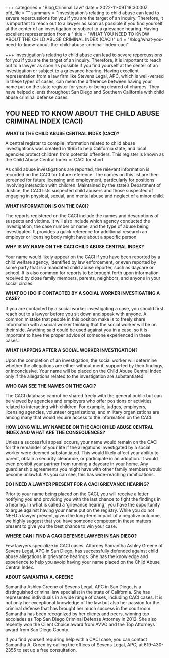 +++
categories = "Blog,Criminal Law"
date = 2022-11-09T18:30:00Z
pfd_file = ""
summary = "Investigation’s relating to child abuse can lead to severe repercussions for you if you are the target of an inquiry. Therefore, it is important to reach out to a lawyer as soon as possible if you find yourself at the center of an investigation or subject to a grievance hearing. Having excellent representation from a "
title = "WHAT YOU NEED TO KNOW ABOUT THE CHILD ABUSE CRIMINAL INDEX (CACI)"
url = "/blog/what-you-need-to-know-about-the-child-abuse-criminal-index-caci"

+++
Investigation’s relating to child abuse can lead to severe repercussions for you if you are the target of an inquiry. Therefore, it is important to reach out to a lawyer as soon as possible if you find yourself at the center of an investigation or subject to a grievance hearing. Having excellent representation from a law firm like Stevens Legal, APC, which is well-versed in these types of cases, can mean the difference between having your name put on the state register for years or being cleared of charges. They have helped clients throughout San Diego and Southern California with child abuse criminal defense cases.

## YOU NEED TO KNOW ABOUT THE CHILD ABUSE CRIMINAL INDEX (CACI)

**WHAT IS THE CHILD ABUSE CENTRAL INDEX (CACI)?**

A central register to compile information related to child abuse investigations was created in 1965 to help California state, and local agencies protect children from potential offenders. This register is known as the Child Abuse Central Index or CACI for short.

As child abuse investigations are reported, the relevant information is recorded on the CACI for future reference. The names on this list are then screened for future licensing and employment, particularly for positions involving interaction with children. Maintained by the state’s Department of Justice, the CACI lists suspected child abusers and those suspected of engaging in physical, sexual, and mental abuse and neglect of a minor child.

**WHAT INFORMATION IS ON THE CACI?**

The reports registered on the CACI include the names and descriptions of suspects and victims. It will also include which agency conducted the investigation, the case number or name, and the type of abuse being investigated. It provides a quick reference for additional research an employer or licensing body might have about a specific person.

**WHY IS MY NAME ON THE CACI CHILD ABUSE CENTRAL INDEX?**

Your name would likely appear on the CACI if you have been reported by a child welfare agency, identified by law enforcement, or even reported by some party that is a mandated child abuse reporter, such as daycare or school. It is also common for reports to be brought forth upon information received by close family members, parents, neighbors, and anyone in your social circles.

**WHAT DO I DO IF CONTACTED BY A SOCIAL WORKER INVESTIGATING A CASE?**

If you are contacted by a social worker investigating a case, you should first reach out to a lawyer before you sit down and speak with anyone. A common mistake that people in this position make is to freely share information with a social worker thinking that the social worker will be on their side. Anything said could be used against you in a case, so it is important to have the proper advice of someone experienced in these cases.

**WHAT HAPPENS AFTER A SOCIAL WORKER INVESTIGATION?**

Upon the completion of an investigation, the social worker will determine whether the allegations are either without merit, supported by their findings, or inconclusive. Your name will be placed on the Child Abuse Central Index only if the allegations related to the investigation are substantiated.

**WHO CAN SEE THE NAMES ON THE CACI?**

The CACI database cannot be shared freely with the general public but can be viewed by agencies and employers who offer positions or activities related to interacting with children. For example, judges, employers, licensing agencies, volunteer organizations, and military organizations are among many that would require access to the information on the CACI.

**HOW LONG WILL MY NAME BE ON THE CACI CHILD ABUSE CENTRAL INDEX AND WHAT ARE THE CONSEQUENCES?**

Unless a successful appeal occurs, your name would remain on the CACI for the remainder of your life if the allegations investigated by a social worker were deemed substantiated. This would likely affect your ability to parent, obtain a security clearance, or participate in an adoption. It would even prohibit your partner from running a daycare in your home. Any guardianship agreements you might have with other family members would become unlawful. As you can see, this has wide-reaching ramifications.

**DO I NEED A LAWYER PRESENT FOR A CACI GRIEVANCE HEARING?**

Prior to your name being placed on the CACI, you will receive a letter notifying you and providing you with the last chance to fight the findings in a hearing. In what is called a ‘grievance hearing,’ you have the opportunity to argue against having your name put on the registry. While you do not NEED a lawyer present, given the long-term impact of a negative outcome, we highly suggest that you have someone competent in these matters present to give you the best chance to win your case.

**WHERE CAN I FIND A CACI DEFENSE LAWYER IN SAN DIEGO?**

Few lawyers specialize in CACI cases. Attorney Samantha Ashley Greene of Sevens Legal, APC in San Diego, has successfully defended against child abuse allegations in grievance hearings. She has the knowledge and experience to help you avoid having your name placed on the Child Abuse Central Index.

**ABOUT SAMANTHA A. GREENE**

Samantha Ashley Greene of Sevens Legal, APC in San Diego, is a distinguished criminal law specialist in the state of California. She has represented individuals in a wide range of cases, including CACI cases. It is not only her exceptional knowledge of the law but also her passion for the criminal defense that has brought her much success in the courtroom. Samantha has been recognized by her clients and peers, winning top accolades as Top San Diego Criminal Defense Attorney in 2012. She also recently won the Client Choice award from AVVO and the Top Attorneys award from San Diego County.

If you find yourself requiring help with a CACI case, you can contact Samantha A. Green by calling the offices of Sevens Legal, APC, at 619-430-2355 to set up a free consultation.